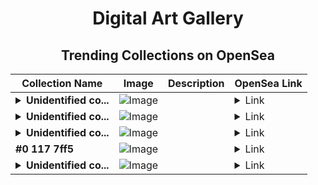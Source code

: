 <div align="center">

# Digital Art Gallery

## Trending Collections on OpenSea

| Collection Name                       | Image                                                                                     | Description                       | OpenSea Link                                                                                          |
|---------------------------------------|-------------------------------------------------------------------------------------------|-----------------------------------|--------------------------------------------------------------------------------------------------------|
| **<details><summary>Unidentified co...</summary>Unidentified contract ab58a44f-8b7e-4b7c-8d6f-496c61b80b4f</details>** | ![Image](https://i.seadn.io/s/raw/files/6c5f3c63da8bac7eb300c742b9db0740.png?w=500&auto=format?w=200&auto=format) |  | <details><summary>Link</summary>[Unidentified contract ab58a44f-8b7e-4b7c-8d6f-496c61b80b4f](https://opensea.io/collection/unidentified-contract-ab58a44f-8b7e-4b7c-8d6f-496c)</details> |
| **<details><summary>Unidentified co...</summary>Unidentified contract 35294f28-157d-462a-95a3-8b7720fb8a56</details>** | ![Image](https://i.seadn.io/s/raw/files/e86404459f0a28661c41bd910f8b5899.png?w=500&auto=format?w=200&auto=format) |  | <details><summary>Link</summary>[Unidentified contract 35294f28-157d-462a-95a3-8b7720fb8a56](https://opensea.io/collection/unidentified-contract-35294f28-157d-462a-95a3-8b77)</details> |
| **<details><summary>Unidentified co...</summary>Unidentified contract eb455b14-6c34-476e-9c20-b6b2fb2934a7</details>** | ![Image](https://i.seadn.io/s/raw/files/ca0309f935b3906c3d7a3c089ebdf541.gif?w=500&auto=format?w=200&auto=format) |  | <details><summary>Link</summary>[Unidentified contract eb455b14-6c34-476e-9c20-b6b2fb2934a7](https://opensea.io/collection/unidentified-contract-eb455b14-6c34-476e-9c20-b6b2)</details> |
| **#0 117 7ff5** | ![Image](https://i.seadn.io/s/raw/files/f053834f05a4c1a44a3127b0358dc117.jpg?w=500&auto=format?w=200&auto=format) |  | <details><summary>Link</summary>[#0 117 7ff5](https://opensea.io/collection/0-117-7ff5)</details> |
| **<details><summary>Unidentified co...</summary>Unidentified contract 13f20645-55da-4e0f-ae57-23a1d375d130</details>** | ![Image](https://i.seadn.io/s/raw/files/e86404459f0a28661c41bd910f8b5899.png?w=500&auto=format?w=200&auto=format) |  | <details><summary>Link</summary>[Unidentified contract 13f20645-55da-4e0f-ae57-23a1d375d130](https://opensea.io/collection/unidentified-contract-13f20645-55da-4e0f-ae57-23a1)</details> |

</div>